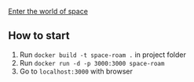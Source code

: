 [Enter the world of space](https://space-roam.herokuapp.com/)  
## How to start
1. Run `docker build -t space-roam .` in project folder  
2. Run `docker run -d -p 3000:3000 space-roam`  
3. Go to `localhost:3000` with browser
